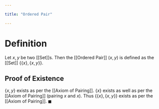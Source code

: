 ```yaml
---

title: "Ordered Pair"

---
```

# Definition
Let $x, y$ be two [[Set]]s. Then the [[Ordered Pair]] $(x, y)$ is defined as the [[Set]] $\{\{x\}, \{x, y\}\}$.

## Proof of Existence
$\{x, y\}$ exists as per the [[Axiom of Pairing]]. $\{x\}$ exists as well as per the [[Axiom of Pairing]] (pairing $x$ and $x$). Thus $\{\{x\}, \{x, y\}\}$ exists as per the [[Axiom of Pairing]]. $\blacksquare$